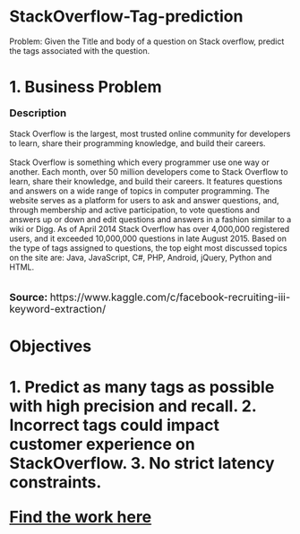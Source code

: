 # StackOverflow-Tag-prediction
Problem: Given the Title and body of a question on Stack overflow, predict the tags associated with the question.

<h1>1. Business Problem </h1>
<p style='font-size:18px'><b> Description </b></p>
<p>
Stack Overflow is the largest, most trusted online community for developers to learn, share their programming knowledge, and build their careers.<br />
<br />
Stack Overflow is something which every programmer use one way or another. Each month, over 50 million developers come to Stack Overflow to learn, share their knowledge, and build their careers. It features questions and answers on a wide range of topics in computer programming. The website serves as a platform for users to ask and answer questions, and, through membership and active participation, to vote questions and answers up or down and edit questions and answers in a fashion similar to a wiki or Digg. As of April 2014 Stack Overflow has over 4,000,000 registered users, and it exceeded 10,000,000 questions in late August 2015. Based on the type of tags assigned to questions, the top eight most discussed topics on the site are: Java, JavaScript, C#, PHP, Android, jQuery, Python and HTML.<br />
<br />
</p>

<p style='font-size:18px'><b> Source:  </b> https://www.kaggle.com/c/facebook-recruiting-iii-keyword-extraction/</p>

<h1> Objectives <h1>
1. Predict as many tags as possible with high precision and recall.
2. Incorrect tags could impact customer experience on StackOverflow.
3. No strict latency constraints.
  
[Find the work here](https://nbviewer.jupyter.org/github/chauhanakash23/StackOverflow-Tag-prediction/blob/master/SO_Tag_Predictor.ipynb)  
  

